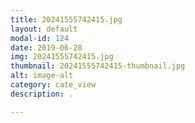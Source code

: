 ```yaml
---
title: 20241555742415.jpg
layout: default
modal-id: 124
date: 2019-06-28
img: 20241555742415.jpg
thumbnail: 20241555742415-thumbnail.jpg
alt: image-alt
category: cate_view
description: .

---
```

